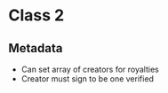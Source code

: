 # Class 2 

## Metadata
- Can set array of creators for royalties
- Creator must sign to be one verified